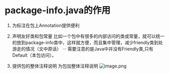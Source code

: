 # package-info.java的作用
1. 为标注在包上Annotation提供便利

2. 声明友好类和包常量
比如一个包中有很多的内部访问的类或常量，就可以统一的放到package-info类中，这样就方便，而且集中管理，减少friendly类到处游走的情况（文中原话）
···
需要注意的是Java中并没有Friendly类,只有Default（本包访问）。
3. 提供包的整体注释说明
为包加整体注释说明
![image.png](0)